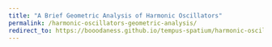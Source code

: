 ```yaml
---
title: "A Brief Geometric Analysis of Harmonic Oscillators"
permalink: /harmonic-oscillators-geometric-analysis/
redirect_to: https://booodaness.github.io/tempus-spatium/harmonic-oscillators-geometric-analysis/
---
```

